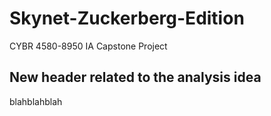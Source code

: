 # Skynet-Zuckerberg-Edition
CYBR 4580-8950 IA Capstone Project

## New header related to the analysis idea 
blahblahblah
